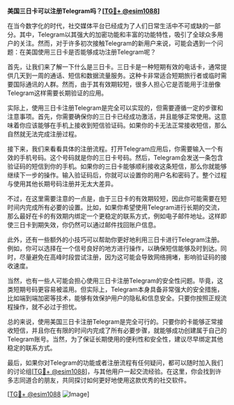 **美国三日卡可以注册Telegram吗？[[TG💪+ @esim1088](https://t.me/s/esim1088)]**

在当今数字化的时代，社交媒体平台已经成为了人们日常生活中不可或缺的一部分。其中，Telegram以其强大的加密功能和丰富的功能特性，吸引了全球众多用户的关注。然而，对于许多初次接触Telegram的新用户来说，可能会遇到一个问题：在美国使用三日卡是否能够成功注册Telegram呢？

首先，让我们来了解一下什么是三日卡。三日卡是一种短期有效的电话卡，通常提供几天到一周的通话、短信和数据流量服务。这种卡非常适合短期旅行者或临时需要国际通讯的人群。然而，由于其有效期较短，很多人担心它是否能用于注册像Telegram这样需要长期验证的应用。

实际上，使用三日卡注册Telegram是完全可以实现的，但需要遵循一定的步骤和注意事项。首先，你需要确保你的三日卡已经成功激活，并且能够正常使用。这意味着你应该能够在手机上接收到短信验证码。如果你的卡无法正常接收短信，那么自然就无法完成注册过程。

接下来，我们来看看具体的注册流程。打开Telegram应用后，你需要输入一个有效的手机号码。这个号码就是你的三日卡号码。然后，Telegram会发送一条包含验证码的短信到你的手机。如果你的三日卡能够顺利接收这条短信，那么你就能够继续下一步的操作。输入验证码后，你就可以设置你的用户名和密码了。整个过程与使用其他长期号码注册并无太大差异。

不过，在这里需要注意的一点是，由于三日卡的有效期较短，因此你可能需要在短时间内完成所有必要的设置。比如，如果你希望使用Telegram进行长期的交流，那么最好在卡的有效期内绑定一个更稳定的联系方式，例如电子邮件地址。这样即使三日卡到期失效，你仍然可以通过邮件找回账户信息。

此外，还有一些额外的小技巧可以帮助你更好地利用三日卡进行Telegram注册。例如，你可以选择在一个信号良好的地方进行操作，以确保短信能够及时到达。同时，尽量避免在高峰时段尝试注册，因为这可能会导致网络拥堵，影响验证码的接收速度。

当然，也有一些人可能会担心使用三日卡注册Telegram的安全性问题。毕竟，这类短期号码更容易被滥用。但实际上，Telegram本身具备非常强大的安全措施，比如端到端加密等技术，能够有效保护用户的隐私和信息安全。只要你按照正规流程操作，就不必过于担忧。

总的来说，使用美国三日卡注册Telegram是完全可行的。只要你的卡能够正常接收短信，并且你在有限的时间内完成了所有必要步骤，就能够成功创建属于自己的Telegram账号。当然，为了保证长期使用的便利性和安全性，建议尽早绑定其他稳定的联系方式。

最后，如果你对Telegram的功能或者注册流程有任何疑问，都可以随时加入我们的讨论组[[TG💪+ @esim1088](https://t.me/s/esim1088)]，与其他用户一起交流经验。在这里，你会找到许多志同道合的朋友，共同探讨如何更好地使用这款优秀的社交软件。

[[TG💪+ @esim1088](https://t.me/s/esim1088) ![Image](https://i.postimg.cc/4NQfJmqS/Snipaste-2025-05-13-00-14-12.png)]